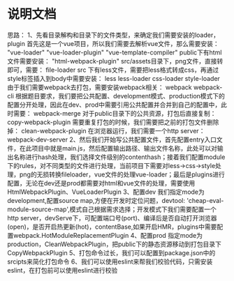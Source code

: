 # 说明文档
思路：
1、先看目录解构和目录下的文件类型，来确定我们需要安装的loader，plugin
首先这是一个vue项目，所以我们需要去解析vue文件，那么需要安装：
  "vue-loader" "vue-loader-plugin" "vue-template-compiler"
public下有html文件需要安装：
  "html-webpack-plugin"
src/assets目录下，png文件，直接转即可，需要：
  file-loader
src 下有less文件，需要把less格式转成css，再通过style标签插入到body中需要安装：
  less less-loader css-loader style-loader
由于我们需要webpack去打包，需要安装webpack相关：
  webpack webpack-cli
根据题目要求，我们要把公共配置、development模式、production模式下的配置分开处理，因此在dev、prod中需要引用公共配置并合并到自己的配置中，此时需要：
webpack-merge
对于public目录下的公共资源，打包后直接复制：
copy-webpack-plugin
需要重复打包的时候，我们需要把之前的打包文件删除掉：
clean-webpack-plugin
在浏览器运行，我们需要一个http server：
webpack-dev-server
2、然后我们开始写公共配置文件，首先配置entry入口文件，在此项目中就是main.js，然后配置输出路径、输出文件名称，此处可以对输出名称进行hash处理，我们选择文件级别的contenthash；接着我们配置module下的rules，对不同类型的文件进行处理，当前项目下需要对less->css->style处理，png的无损转换fileloader，vue文件的处理vue-loader；最后是plugins进行配置，无论在dev还是prod都需要对html和vue文件的处理，需要使用HtmlWebpackPlugin、VueLoaderPlugin
3、配置dev
我们指定mode为development,配置source map,方便在开发时定位问题，devtool: 'cheap-eval-module-source-map',模式自己根据需求选择；开发模式下我们需要配置一个http server，devServe下，可配置端口号(port)、编译后是否自动打开浏览器(open)，是否开启热更新(hot)，contentBase,如果开启HMR，plugins中需要配置webpack.HotModuleReplacementPlugin
4、配置prod
指定mode为production，CleanWebpackPlugin，把public下的静态资源移动到打包目录下CopyWebpackPlugin
5、打包命令过长，我们可以配置到package.json中的srcipts来简化打包命令
6、我们可以使用eslint来帮我们校验代码，只需安装eslint，在打包前可以使用eslint进行校验